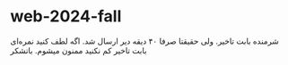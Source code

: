 # web-2024-fall

شرمنده بابت تاخیر. ولی حقیقتا صرفا ۴۰ دیقه دیر ارسال شد. اگه لطف کنید نمره‌ای بابت تاخیر کم نکنید ممنون میشوم. باتشکر
